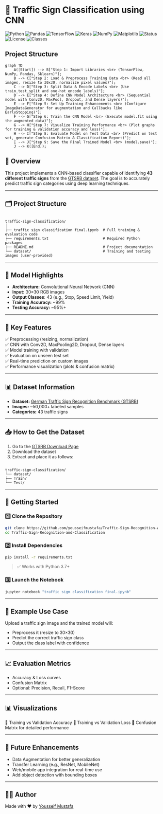 # 🚦 Traffic Sign Classification using CNN

![Python](https://img.shields.io/badge/Python-3.x-blue?logo=python)
![Pandas](https://img.shields.io/badge/Pandas-Data%20Science-yellow?logo=pandas)
![TensorFlow](https://img.shields.io/badge/TensorFlow-Deep%20Learning-orange?logo=tensorflow)
![Keras](https://img.shields.io/badge/Keras-CNN-red?logo=keras)
![NumPy](https://img.shields.io/badge/NumPy-Numerical%20Computing-informational?logo=numpy)
![Matplotlib](https://img.shields.io/badge/Matplotlib-Visualization-blueviolet?logo=matplotlib)
![Status](https://img.shields.io/badge/Project-Completed-brightgreen)
![License](https://img.shields.io/badge/License-MIT-lightgrey)
![Classes](https://img.shields.io/badge/Classes-43-blue)

## Project Structure 
```mermaid
graph TD
    A([Start]) --> B["Step 1: Import Libraries <br> (TensorFlow, NumPy, Pandas, Sklearn)"];
    B --> C["Step 2: Load & Preprocess Training Data <br> (Read all images, resize to 30x30, normalize pixel values)"];
    C --> D["Step 3: Split Data & Encode Labels <br> (Use train_test_split and one-hot encode labels)"];
    D --> E["Step 4: Define CNN Model Architecture <br> (Sequential model with Conv2D, MaxPool, Dropout, and Dense layers)"];
    E --> F["Step 5: Set Up Training Enhancements <br> (Configure ImageDataGenerator for augmentation and Callbacks like EarlyStopping)"];
    F --> G["Step 6: Train the CNN Model <br> (Execute model.fit using the augmented data)"];
    G --> H["Step 7: Visualize Training Performance <br> (Plot graphs for training & validation accuracy and loss)"];
    H --> I["Step 8: Evaluate Model on Test Data <br> (Predict on test set, generate Confusion Matrix & Classification Report)"];
    I --> J["Step 9: Save the Final Trained Model <br> (model.save)"];
    J --> K([End]);

```

## 🧠 Overview

This project implements a CNN-based classifier capable of identifying **43 different traffic signs** from the [GTSRB dataset](https://benchmark.ini.rub.de/gtsrb_news.html). The goal is to accurately predict traffic sign categories using deep learning techniques.

---

## 🗂️ Project Structure

```

traffic-sign-classification/
│
├── traffic sign classification final.ipynb  # Full training & evaluation code
├── requirements.txt                         # Required Python packages
├── README.md                                # Project documentation
└── dataset/                                 # Training and testing images (user-provided)

```

---

## 🧠 Model Highlights

- **Architecture:** Convolutional Neural Network (CNN)
- **Input:** 30×30 RGB images
- **Output Classes:** 43 (e.g., Stop, Speed Limit, Yield)
- **Training Accuracy:** ~99%
- **Testing Accuracy:** ~95%+

---

## 🔧 Key Features

✅ Preprocessing (resizing, normalization)  
✅ CNN with Conv2D, MaxPooling2D, Dropout, Dense layers  
✅ Model training with validation  
✅ Evaluation on unseen test set  
✅ Real-time prediction on custom images  
✅ Performance visualization (plots & confusion matrix)

---

## 📊 Dataset Information

- **Dataset:** [German Traffic Sign Recognition Benchmark (GTSRB)](https://benchmark.ini.rub.de/gtsrb_news.html)
- **Images:** ~50,000+ labeled samples
- **Categories:** 43 traffic signs

---

## 📥 How to Get the Dataset

1. Go to the [GTSRB Download Page](https://benchmark.ini.rub.de/Dataset_GTSRB.html)
2. Download the dataset
3. Extract and place it as follows:

```

traffic-sign-classification/
└── dataset/
├── Train/
└── Test/

````

---

## 🚀 Getting Started

### 1️⃣ Clone the Repository

```bash
git clone https://github.com/yousseifmustafa/Traffic-Sign-Recognition-and-Classification.git
cd Traffic-Sign-Recognition-and-Classification
````

### 2️⃣ Install Dependencies

```bash
pip install -r requirements.txt
```

> ✅ Works with Python 3.7+

### 3️⃣ Launch the Notebook

```bash
jupyter notebook "traffic sign classification final.ipynb"
```

---

## 🧪 Example Use Case

Upload a traffic sign image and the trained model will:

* Preprocess it (resize to 30×30)
* Predict the correct traffic sign class
* Output the class label with confidence

---

## 📈 Evaluation Metrics

* Accuracy & Loss curves
* Confusion Matrix
* Optional: Precision, Recall, F1-Score

---

## 📊 Visualizations

📌 Training vs Validation Accuracy
📌 Training vs Validation Loss
📌 Confusion Matrix for detailed performance

---

## 🌱 Future Enhancements

* Data Augmentation for better generalization
* Transfer Learning (e.g., ResNet, MobileNet)
* Web/mobile app integration for real-time use
* Add object detection with bounding boxes

---

## 🙋‍♂️ Author

Made with ❤️ by [Yousseif Mustafa](https://github.com/yousseifmustafa)

```
